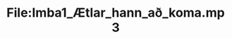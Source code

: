 ---
title: File:Imba1_Ætlar_hann_að_koma.mp3
recording of: Ætlar hann að koma?
reading speed: slow
speaker: Imba
license: CC0
---